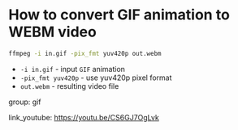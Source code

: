 # How to convert GIF animation to WEBM video

```bash
ffmpeg -i in.gif -pix_fmt yuv420p out.webm
```

- `-i in.gif` - input `GIF` animation
- `-pix_fmt yuv420p` - use yuv420p pixel format
- `out.webm` - resulting video file

group: gif


link_youtube: https://youtu.be/CS6GJ7OgLvk
